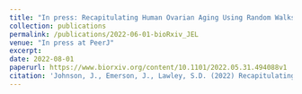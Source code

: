 ```yaml
---
title: "In press: Recapitulating Human Ovarian Aging Using Random Walks."
collection: publications
permalink: /publications/2022-06-01-bioRxiv_JEL
venue: "In press at PeerJ"
excerpt:
date: 2022-08-01
paperurl: https://www.biorxiv.org/content/10.1101/2022.05.31.494088v1
citation: 'Johnson, J., Emerson, J., Lawley, S.D. (2022) Recapitulating Human Ovarian Aging Using Random Walks. bioRxiv, 494088, 2022.'
---
```

